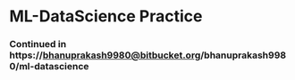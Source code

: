 # ML-DataScience Practice
### Continued in https://bhanuprakash9980@bitbucket.org/bhanuprakash9980/ml-datascience
